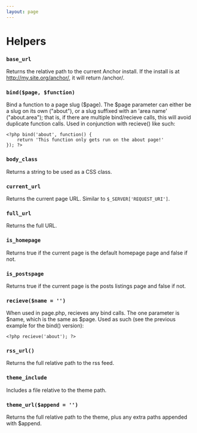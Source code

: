 ```yaml
---
layout: page
---
```


# Helpers

### `base_url`

Returns the relative path to the current Anchor install. If the install is at http://my.site.org/anchor/, it will return /anchor/.

### `bind($page, $function)`

Bind a function to a page slug ($page). The $page parameter can either be a slug on its own ("about"), or a slug suffixed with an 'area name' ("about.area"); that is, if there are multiple bind/recieve calls, this will avoid duplicate function calls. Used in conjunction with recieve() like such:

	<?php bind('about', function() {
	    return 'This function only gets run on the about page!'
	}); ?>

### `body_class`

Returns a string to be used as a CSS class.

### `current_url`

Returns the current page URL. Similar to `$_SERVER['REQUEST_URI']`.

### `full_url`

Returns the full URL.

### `is_homepage`

Returns true if the current page is the default homepage page and false if not.

### `is_postspage`

Returns true if the current page is the posts listings page and false if not.

### `recieve($name = '')`

When used in page.php, recieves any bind calls. The one parameter is $name, which is the same as $page. Used as such (see the previous example for the bind() version):

	<?php recieve('about'); ?>

### `rss_url()`

Returns the full relative path to the rss feed.

### `theme_include`

Includes a file relative to the theme path.

### `theme_url($append = '')`

Returns the full relative path to the theme, plus any extra paths appended with $append.
